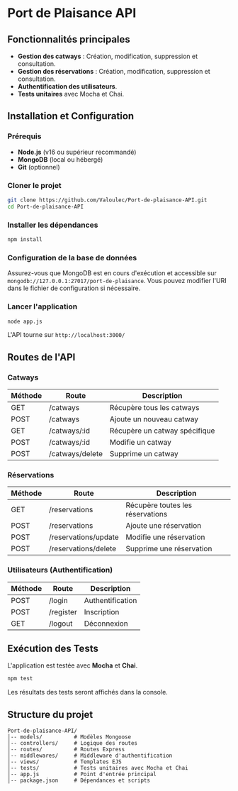 # Port de Plaisance API

## Fonctionnalités principales

- **Gestion des catways** : Création, modification, suppression et consultation.
- **Gestion des réservations** : Création, modification, suppression et consultation.
- **Authentification des utilisateurs**.
- **Tests unitaires** avec Mocha et Chai.

## Installation et Configuration

### Prérequis

- **Node.js** (v16 ou supérieur recommandé)
- **MongoDB** (local ou hébergé)
- **Git** (optionnel)

### Cloner le projet

```bash
git clone https://github.com/Valoulec/Port-de-plaisance-API.git
cd Port-de-plaisance-API
```

### Installer les dépendances

```bash
npm install
```

### Configuration de la base de données

Assurez-vous que MongoDB est en cours d'exécution et accessible sur `mongodb://127.0.0.1:27017/port-de-plaisance`. Vous pouvez modifier l'URI dans le fichier de configuration si nécessaire.

### Lancer l'application

```bash
node app.js
```

L'API tourne sur `http://localhost:3000/`

## Routes de l'API

### Catways

| Méthode | Route           | Description                   |
| ------- | --------------- | ----------------------------- |
| GET     | /catways        | Récupère tous les catways     |
| POST    | /catways        | Ajoute un nouveau catway      |
| GET     | /catways/:id    | Récupère un catway spécifique |
| POST    | /catways/:id    | Modifie un catway             |
| POST    | /catways/delete | Supprime un catway            |

### Réservations

| Méthode | Route                | Description                      |
| ------- | -------------------- | -------------------------------- |
| GET     | /reservations        | Récupère toutes les réservations |
| POST    | /reservations        | Ajoute une réservation           |
| POST    | /reservations/update | Modifie une réservation          |
| POST    | /reservations/delete | Supprime une réservation         |

### Utilisateurs (Authentification)

| Méthode | Route     | Description      |
| ------- | --------- | ---------------- |
| POST    | /login    | Authentification |
| POST    | /register | Inscription      |
| GET     | /logout   | Déconnexion      |

## Exécution des Tests

L'application est testée avec **Mocha** et **Chai**.

```bash
npm test
```

Les résultats des tests seront affichés dans la console.

## Structure du projet

```
Port-de-plaisance-API/
│-- models/          # Modèles Mongoose
│-- controllers/     # Logique des routes
│-- routes/          # Routes Express
│-- middlewares/     # Middleware d'authentification
│-- views/           # Templates EJS
│-- tests/           # Tests unitaires avec Mocha et Chai
│-- app.js           # Point d'entrée principal
│-- package.json     # Dépendances et scripts
```

